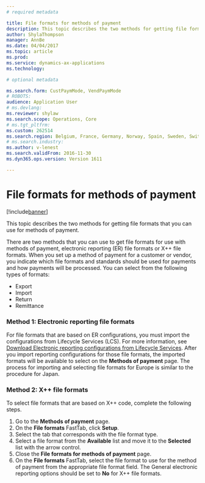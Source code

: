 ```yaml
---
# required metadata

title: File formats for methods of payment
description: This topic describes the two methods for getting file formats that you can use for methods of payment.
author: ShylaThompson
manager: AnnBe
ms.date: 04/04/2017
ms.topic: article
ms.prod: 
ms.service: dynamics-ax-applications
ms.technology: 

# optional metadata

ms.search.form: CustPaymMode, VendPaymMode
# ROBOTS: 
audience: Application User
# ms.devlang: 
ms.reviewer: shylaw
ms.search.scope: Operations, Core
# ms.tgt_pltfrm: 
ms.custom: 262514
ms.search.region: Belgium, France, Germany, Norway, Spain, Sweden, Switzerland
# ms.search.industry: 
ms.author: v-lenest
ms.search.validFrom: 2016-11-30
ms.dyn365.ops.version: Version 1611

---
```


# File formats for methods of payment

[!include[banner](../includes/banner.md)]


This topic describes the two methods for getting file formats that you can use for methods of payment.

There are two methods that you can use to get file formats for use with methods of payment, electronic reporting (ER) file formats or X++ file formats. When you set up a method of payment for a customer or vendor, you indicate which file formats and standards should be used for payments and how payments will be processed. You can select from the following types of formats:

-   Export
-   Import
-   Return
-   Remittance

### Method 1: Electronic reporting file formats

For file formats that are based on ER configurations, you must import the configurations from Lifecycle Services (LCS). For more information, see [Download Electronic reporting configurations from Lifecycle Services](/dynamics365/unified-operations/dev-itpro/analytics/download-electronic-reporting-configuration-lcs). After you import reporting configurations for those file formats, the imported formats will be available to select on the **Methods of payment** page. The process for importing and selecting file formats for Europe is similar to the procedure for Japan. <!---For more details, see [Enable the JBA payment file format](https://ax.help.dynamics.com/en/wiki/enable-the-jba-payment-file-format/).-->

### Method 2: X++ file formats

To select file formats that are based on X++ code, complete the following steps.

1.  Go to the **Methods of payment** page.
2.  On the **File formats** FastTab, click **Setup**.
3.  Select the tab that corresponds with the file format type.
4.  Select a file format from the **Available** list and move it to the **Selected** list with the arrow control.
5.  Close the **File formats for methods of payment** page.
6.  On the **File formats** FastTab, select the file format to use for the method of payment from the appropriate file format field. The General electronic reporting options should be set to **No** for X++ file formats.




